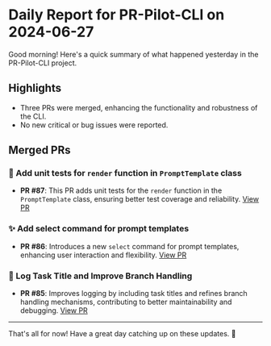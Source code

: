 # Daily Report for PR-Pilot-CLI on 2024-06-27

Good morning! Here's a quick summary of what happened yesterday in the PR-Pilot-CLI project.

## Highlights
- Three PRs were merged, enhancing the functionality and robustness of the CLI.
- No new critical or bug issues were reported.

## Merged PRs
### 🧪 Add unit tests for `render` function in `PromptTemplate` class
- **PR #87**: This PR adds unit tests for the `render` function in the `PromptTemplate` class, ensuring better test coverage and reliability. [View PR](https://github.com/PR-Pilot-AI/pr-pilot-cli/pull/87)

### ✨ Add select command for prompt templates
- **PR #86**: Introduces a new `select` command for prompt templates, enhancing user interaction and flexibility. [View PR](https://github.com/PR-Pilot-AI/pr-pilot-cli/pull/86)

### 🔧 Log Task Title and Improve Branch Handling
- **PR #85**: Improves logging by including task titles and refines branch handling mechanisms, contributing to better maintainability and debugging. [View PR](https://github.com/PR-Pilot-AI/pr-pilot-cli/pull/85)

---

That's all for now! Have a great day catching up on these updates. 🚀